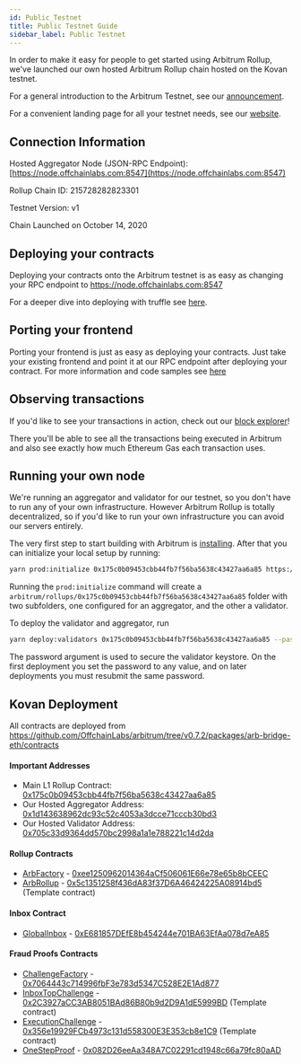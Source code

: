 ```yaml
---
id: Public_Testnet
title: Public Testnet Guide
sidebar_label: Public Testnet
---
```


In order to make it easy for people to get started using Arbitrum Rollup, we've launched our own hosted Arbitrum Rollup chain hosted on the Kovan testnet.

For a general introduction to the Arbitrum Testnet, see our [announcement](https://medium.com/offchainlabs/arbitrum-rollup-testnet-full-featured-and-open-to-all-da3255b562ea).

For a convenient landing page for all your testnet needs, see our [website](https://arbitrum.io/testnet/).

## Connection Information

Hosted Aggregator Node (JSON-RPC Endpoint): [https://node.offchainlabs.com:8547](https://node.offchainlabs.com:8547)

Rollup Chain ID: 215728282823301

Testnet Version: v1

Chain Launched on October 14, 2020

## Deploying your contracts

Deploying your contracts onto the Arbitrum testnet is as easy as changing your RPC endpoint to https://node.offchainlabs.com:8547

For a deeper dive into deploying with truffle see [here](Contract_Deployment.md).

## Porting your frontend

Porting your frontend is just as easy as deploying your contracts. Just take your existing frontend and point it at our RPC endpoint after deploying your contract. For more information and code samples see [here](Frontend_Integration.md)

## Observing transactions

If you'd like to see your transactions in action, check out our [block explorer](https://explorer.offchainlabs.com/#/chain/kovan-alpha)!

There you'll be able to see all the transactions being executed in Arbitrum and also see exactly how much Ethereum Gas each transaction uses.

## Running your own node

We're running an aggregator and validator for our testnet, so you don't have to run any of your own infrastructure. However Arbitrum Rollup is totally decentralized, so if you'd like to run your own infrastructure you can avoid our servers entirely.

The very first step to start building with Arbitrum is [installing](Installation.md). After that you can initialize your local setup by running:
```bash
yarn prod:initialize 0x175c0b09453cbb44fb7f56ba5638c43427aa6a85 https://kovan.infura.io/v3/YOUR_INFURA_API_ID
```

Running the `prod:initialize` command will create a `arbitrum/rollups/0x175c0b09453cbb44fb7f56ba5638c43427aa6a85` folder with two subfolders, one configured for an aggregator, and the other a validator.

To deploy the validator and aggregator, run

```bash
yarn deploy:validators 0x175c0b09453cbb44fb7f56ba5638c43427aa6a85 --password=[password]
```

The password argument is used to secure the validator keystore. On the first deployment you set the password to any value, and on later deployments you must resubmit the same password.

## Kovan Deployment

All contracts are deployed from https://github.com/OffchainLabs/arbitrum/tree/v0.7.2/packages/arb-bridge-eth/contracts

#### Important Addresses

- Main L1 Rollup Contract: [0x175c0b09453cbb44fb7f56ba5638c43427aa6a85](https://kovan.etherscan.io/address/0x175c0b09453cbb44fb7f56ba5638c43427aa6a85)
- Our Hosted Aggregator Address: [0x1d143638962dc93c52c4053a3dcce71cccb30bd3](https://kovan.etherscan.io/address/0x1d143638962dc93c52c4053a3dcce71cccb30bd3)
- Our Hosted Validator Address: [0x705c33d9364dd570bc2998a1a1e788221c14d2da](https://kovan.etherscan.io/address/0x705c33d9364dd570bc2998a1a1e788221c14d2da)

#### Rollup Contracts
- [ArbFactory](https://github.com/OffchainLabs/arbitrum/blob/v0.7.2/packages/arb-bridge-eth/contracts/rollup/ArbFactory.sol) - [0xee1250962014364aCf506061E66e78e65b8bCEEC](https://kovan.etherscan.io/address/0xee1250962014364aCf506061E66e78e65b8bCEEC)
- [ArbRollup](https://github.com/OffchainLabs/arbitrum/blob/v0.7.2/packages/arb-bridge-eth/contracts/rollup/ArbRollup.sol) - [0x5c1351258f436dA83f37D6A46424225A08914bd5](https://kovan.etherscan.io/address/0x5c1351258f436dA83f37D6A46424225A08914bd5) (Template contract)

#### Inbox Contract
- [GlobalInbox](https://github.com/OffchainLabs/arbitrum/blob/v0.7.2/packages/arb-bridge-eth/contracts/inbox/GlobalInbox.sol) - [0xE681857DEfE8b454244e701BA63EfAa078d7eA85](https://kovan.etherscan.io/address/0xE681857DEfE8b454244e701BA63EfAa078d7eA85)

#### Fraud Proofs Contracts
- [ChallengeFactory](https://github.com/OffchainLabs/arbitrum/blob/v0.7.2/packages/arb-bridge-eth/contracts/challenge/ChallengeFactory.sol) - [0x7064443c714996fbF3e783d5347C528E2E1Ad877](https://kovan.etherscan.io/address/0x7064443c714996fbF3e783d5347C528E2E1Ad877)
- [InboxTopChallenge](https://github.com/OffchainLabs/arbitrum/blob/v0.7.2/packages/arb-bridge-eth/contracts/challenge/InboxTopChallenge.sol) - [0x2C3927aCC3AB8051BAd86B80b9d2D9A1dE5999BD](https://kovan.etherscan.io/address/0x2C3927aCC3AB8051BAd86B80b9d2D9A1dE5999BD) (Template contract)
- [ExecutionChallenge](https://github.com/OffchainLabs/arbitrum/blob/v0.7.2/packages/arb-bridge-eth/contracts/challenge/ExecutionChallenge.sol) - [0x356e19929FCb4973c131d558300E3E353cb8e1C9](https://kovan.etherscan.io/address/0x356e19929FCb4973c131d558300E3E353cb8e1C9) (Template contract)
- [OneStepProof](https://github.com/OffchainLabs/arbitrum/blob/v0.7.2/packages/arb-bridge-eth/contracts/arch/OneStepProof.sol) - [0x082D26eeAa348A7C02291cd1948c66a79fc80aAD](https://kovan.etherscan.io/address/0x082D26eeAa348A7C02291cd1948c66a79fc80aAD)

